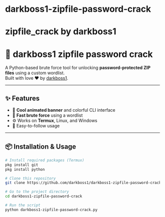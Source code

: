 # darkboss1-zipfile-password-crack
# zipfile_crack by darkboss1


# 🔐 darkboss1 zipfile password crack

A Python-based brute force tool for unlocking **password-protected ZIP files** using a custom wordlist.  
Built with love ❤️ by [darkboss1](https://www.facebook.com/cybercrackervai/).

---

## ✨ Features
- 🎨 **Cool animated banner** and colorful CLI interface
- 🚀 **Fast brute force** using a wordlist
- ⚙️ Works on **Termux**, Linux, and Windows
- 📜 Easy-to-follow usage

---

## 📦 Installation & Usage

```bash
# Install required packages (Termux)
pkg install git
pkg install python

# Clone this repository
git clone https://github.com/darkboss1/darkboss1-zipfile-password-crack.git

# Go to the project directory
cd darkboss1-zipfile-password-crack

# Run the script
python darkboss1-zipfile-password-crack.py
